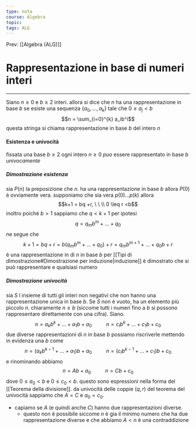 ```yaml
---
type: nota
course: Algebra
topic: 
tags: ALG
---
```


Prev: [[Algebra (ALG)]]

# Rappresentazione in base di numeri interi
---
Siano $n\geq 0$ e  $b\geq 2$ interi. allora si dice che $n$ ha una rappresentazione in base $b$ se esiste una sequenza $\{a_0,\dots,a_k\}$ tale che  $0\leq a_j < b$
$$n = \sum_{i=0}^{k} a_ib^i$$
questa stringa si chiama rappresentazione in base $b$ del intero $n$


#### Esistenza e univocità
fissata una base $b \geq 2$ ogni intero $n\geq0$ _puo_ essere rappresentato in base $b$ _univocamente_

##### Dimostrazione esistenza
sia $P(n)$ la preposizione che $n$. ha una rappresentazione in base $b$ allora $P(0)$ è ovviamente vera.
supponiamo che sia vera $p(0)\dots p(k)$ allora
$$k+1 = bq +r, \ \ \\ 0 \leq r <b$$
inoltro poiché $b>1$ sappiamo che $q<k+1$ per ipotesi 
$$q= q_mb^m+\dots+q_0$$
ne segue che 
$$k+1= bq+r=b(q_mb^m+\dots+q_0)+r = q_mb^{m+1}+\dots+q_0b+r$$
è una rappresentazione in di $n$ in base $b$ per [[Tipi di dimostrazione#Dimostrazione per induzione|induzione]] è dimostrato che si può rappresentare e qualsiasi numero
##### Dimostrazione univocità
sia $S$ l insieme di tutti gli interi non negativi che non hanno una rappresentazione unica in base $b$. Se $S$ non è vuoto, ha un elemento più piccolo $n$. chiaramente $n \geq b$ (siccome tutti i numeri fino a $b$ si possono rappresentare direttamente con una cifra).  Siano.
 $$n= a_kb^k + \dots+a_1b+a_0 \ \ \ \ \ \ \ \ \ \ n= c_lb^k+\dots+c_1b+c_0$$
 due diverse rappresentazioni di $n$ in base $b$ possiamo riscriverle mettendo in evidenza una $b$ come
 $$n= (a_kb^{k-1} + \dots+a_1)b+a_0 \ \ \ \ \ \ \ \ \ \ n= (c_lb^{k-1}+\dots+c_1)b+c_0$$
 e rinominando abbiamo 
  $$n=Ab+a_0 \ \ \ \ \ \ \ \ \ \ n= Cb+c_0$$
  dove $0\leq a_0 < b$ e $0 \leq c_0 <b$.
  questo sono espressioni nella forma del [[Teorema della divisione]]. da univocità delle coppie $(q,r)$ del teorema del univocità sappiamo che $A=C$ e $a_0=c_0$.
  - capiamo se $A$ (e quindi anche $C$) hanno due rappresentazioni diverse.
	- questo non è possibile siccome $n$ è gia il minimo numero che ha due rappresentazione diverse e che abbiamo $A<n$ è una contraddizione 
 